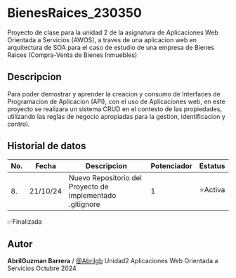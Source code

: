 # BienesRaices_230350
Proyecto de clase para la unidad 2 de la asignatura de Aplicaciones Web Orientada a Servicios (AWOS), a traves de una aplicacion web en arquitectura de SOA para el caso de estudio de una empresa de Bienes Raices (Compra-Venta de Bienes Inmuebles)


## Descripcion 
Para poder demostrar y aprender la creacion y consumo de Interfaces de Programacion de Aplicacion (API), con el uso de Aplicaciones web, en este proyecto se realizara un sistema CRUD en el contesto de las propiedades, utilizando las reglas de negocio apropiadas para la gestion, identificacion y control.

## Historial de datos 

|No.|Fecha|Descripcion|Potenciador|Estatus|
|---|---|--|---|--|
|8.|21/10/24|Nuevo Repositorio del Proyecto de implementado .gitignore|1|⭐Activa|


✅Finalizada 

## Autor 

**AbrilGuzman Barrera** / [@Abrilgb](https://github.com/Abrilgb)
Unidad2 
Aplicaciones Web Orientada a Servicios 
Octubre 2024 